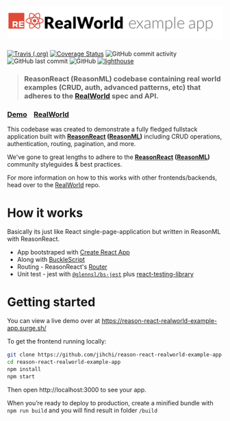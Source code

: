 # ![RealWorld Example App](logo.png)

[![Travis (.org)](https://img.shields.io/travis/jihchi/reason-react-realworld-example-app)](https://travis-ci.org/jihchi/reason-react-realworld-example-app)
[![Coverage Status](https://img.shields.io/coveralls/github/jihchi/reason-react-realworld-example-app)](https://coveralls.io/github/jihchi/reason-react-realworld-example-app?branch=master)
![GitHub commit activity](https://img.shields.io/github/commit-activity/m/jihchi/reason-react-realworld-example-app)
![GitHub last commit](https://img.shields.io/github/last-commit/jihchi/reason-react-realworld-example-app)
![GitHub](https://img.shields.io/github/license/jihchi/reason-react-realworld-example-app)
[<img title="lighthouse" src="https://img.shields.io/badge/🗼-lighthouse-9cf.svg?logo=google">](https://lighthouse-dot-webdotdevsite.appspot.com//lh/html?url=https://reason-react-realworld-example-app.surge.sh/)

> ### ReasonReact (ReasonML) codebase containing real world examples (CRUD, auth, advanced patterns, etc) that adheres to the [RealWorld](https://github.com/gothinkster/realworld) spec and API.

### [Demo](https://reason-react-realworld-example-app.surge.sh/)&nbsp;&nbsp;&nbsp;&nbsp;[RealWorld](https://github.com/gothinkster/realworld)

This codebase was created to demonstrate a fully fledged fullstack application built with **[ReasonReact](https://reasonml.github.io/reason-react/) ([ReasonML](https://reasonml.github.io/))** including CRUD operations, authentication, routing, pagination, and more.

We've gone to great lengths to adhere to the **[ReasonReact](https://reasonml.github.io/reason-react/) ([ReasonML](https://reasonml.github.io/))** community styleguides & best practices.

For more information on how to this works with other frontends/backends, head over to the [RealWorld](https://github.com/gothinkster/realworld) repo.

# How it works

Basically its just like React single-page-application but written in ReasonML with ReasonReact.

- App bootstraped with [Create React App](https://github.com/facebook/create-react-app)
- Along with [BuckleScript](https://bucklescript.github.io/)
- Routing - ReasonReact's [Router](https://reasonml.github.io/reason-react/docs/en/router.html)
- Unit test - jest with [`@glennsl/bs-jest`](https://github.com/glennsl/bs-jest) plus [react-testing-library](https://github.com/kentcdodds/react-testing-library)

# Getting started

You can view a live demo over at https://reason-react-realworld-example-app.surge.sh/

To get the frontend running locally:

```bash
git clone https://github.com/jihchi/reason-react-realworld-example-app.git
cd reason-react-realworld-example-app
npm install
npm start
```

Then open http://localhost:3000 to see your app.

When you’re ready to deploy to production, create a minified bundle with `npm run build` and you will find result in folder `/build`
